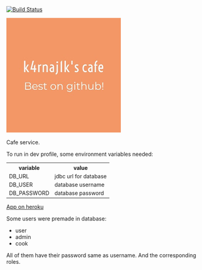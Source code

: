 [![Build Status](https://app.travis-ci.com/k4rnaj1k/best-cafe.svg?token=y64nymv4bg4ZJxLarA5L&branch=master)](https://app.travis-ci.com/k4rnaj1k/best-cafe)

![cafe image](img/cafe_logo.jpeg)

Cafe service.

To run in dev profile, some environment variables needed:
<table>
<th>variable</th><th>value</th>
<tr><td>DB_URL</td><td>jdbc url for database</tr><tr><td>DB_USER</td><td>database username</tr><tr><td>DB_PASSWORD</td><td>database password</td></tr></table>

<a href="https://best-cafe.herokuapp.com/swagger-ui.html">App on heroku</a>

Some users were premade in database:
 - user
 - admin
 - cook

All of them have their password same as username. And the corresponding roles.